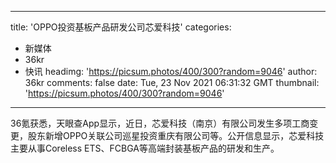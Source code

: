 
---
title: 'OPPO投资基板产品研发公司芯爱科技'
categories: 
 - 新媒体
 - 36kr
 - 快讯
headimg: 'https://picsum.photos/400/300?random=9046'
author: 36kr
comments: false
date: Tue, 23 Nov 2021 06:31:32 GMT
thumbnail: 'https://picsum.photos/400/300?random=9046'
---

<div>   
36氪获悉，天眼查App显示，近日，芯爱科技（南京）有限公司发生多项工商变更，股东新增OPPO关联公司巡星投资重庆有限公司等。公开信息显示，芯爱科技主要从事Coreless ETS、FCBGA等高端封装基板产品的研发和生产。  
</div>
            